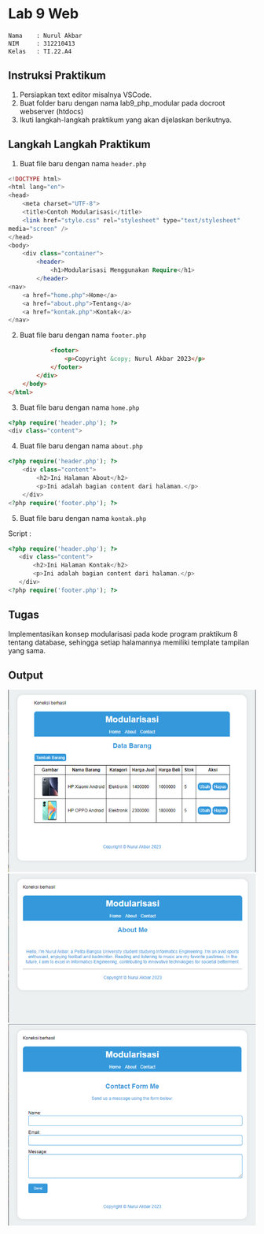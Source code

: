 # **Lab 9 Web**

```
Nama    : Nurul Akbar
NIM     : 312210413
Kelas   : TI.22.A4
```

## **Instruksi Praktikum**

1. Persiapkan text editor misalnya VSCode.
2. Buat folder baru dengan nama lab9_php_modular pada docroot webserver
   (htdocs)
3. Ikuti langkah-langkah praktikum yang akan dijelaskan berikutnya.


## **Langkah Langkah Praktikum**


1. Buat file baru dengan nama `header.php`

```php
<!DOCTYPE html>
<html lang="en">
<head>
    <meta charset="UTF-8">
    <title>Contoh Modularisasi</title>
    <link href="style.css" rel="stylesheet" type="text/stylesheet"
media="screen" />
</head>
<body>
    <div class="container">
        <header>
            <h1>Modularisasi Menggunakan Require</h1>
        </header>
<nav>
    <a href="home.php">Home</a>
    <a href="about.php">Tentang</a>
    <a href="kontak.php">Kontak</a>
</nav>
```

2. Buat file baru dengan nama `footer.php`

```html
            <footer>
                <p>Copyright &copy; Nurul Akbar 2023</p>
            </footer>
        </div>
    </body>
</html>
```

3. Buat file baru dengan nama `home.php`

```php
<?php require('header.php'); ?>
<div class="content">
```

4. Buat file baru dengan nama `about.php`

```php
<?php require('header.php'); ?>
    <div class="content">
        <h2>Ini Halaman About</h2>
        <p>Ini adalah bagian content dari halaman.</p>
    </div>
<?php require('footer.php'); ?>
```

5. Buat file baru dengan nama `kontak.php`

Script :

 ```php
<?php require('header.php'); ?>
    <div class="content">
        <h2>Ini Halaman Kontak</h2>
        <p>Ini adalah bagian content dari halaman.</p>
    </div>
<?php require('footer.php'); ?>
```
## **Tugas**
Implementasikan konsep modularisasi pada kode program praktikum 8 tentang
database, sehingga setiap halamannya memiliki template tampilan yang sama. 

## **Output**
![img](assets/1.png)
![img](assets/2.png)
![img](assets/3.png)

